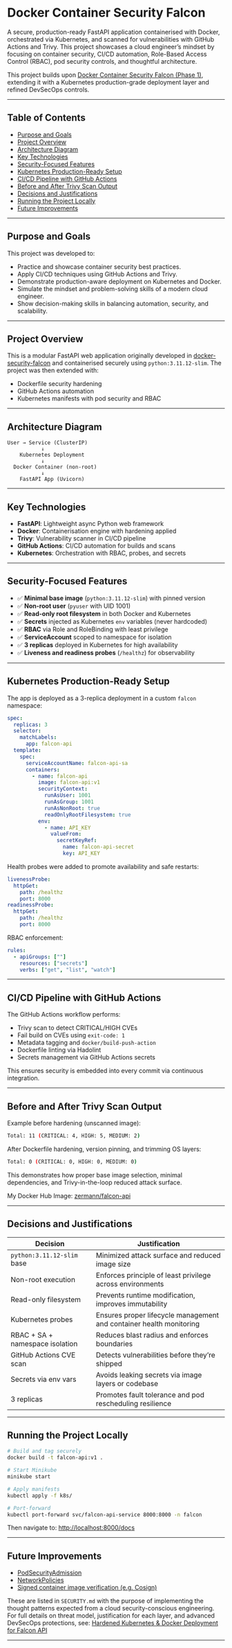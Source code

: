 # Docker Container Security Falcon

A secure, production-ready FastAPI application containerised with Docker, orchestrated via Kubernetes, and scanned for vulnerabilities with GitHub Actions and Trivy. This project showcases a cloud engineer’s mindset by focusing on container security, CI/CD automation, Role-Based Access Control (RBAC), pod security controls, and thoughtful architecture.

This project builds upon [Docker Container Security Falcon (Phase 1)](https://github.com/JThomas404/docker-security-falcon), extending it with a Kubernetes production-grade deployment layer and refined DevSecOps controls.

---

## Table of Contents

- [Purpose and Goals](#purpose-and-goals)
- [Project Overview](#project-overview)
- [Architecture Diagram](#architecture-diagram)
- [Key Technologies](#key-technologies)
- [Security-Focused Features](#security-focused-features)
- [Kubernetes Production-Ready Setup](#kubernetes-production-ready-setup)
- [CI/CD Pipeline with GitHub Actions](#cicd-pipeline-with-github-actions)
- [Before and After Trivy Scan Output](#before-and-after-trivy-scan-output)
- [Decisions and Justifications](#decisions-and-justifications)
- [Running the Project Locally](#running-the-project-locally)
- [Future Improvements](#future-improvements)

---

## Purpose and Goals

This project was developed to:

- Practice and showcase container security best practices.
- Apply CI/CD techniques using GitHub Actions and Trivy.
- Demonstrate production-aware deployment on Kubernetes and Docker.
- Simulate the mindset and problem-solving skills of a modern cloud engineer.
- Show decision-making skills in balancing automation, security, and scalability.

---

## Project Overview

This is a modular FastAPI web application originally developed in [docker-security-falcon](https://github.com/JThomas404/fastapi-project) and containerised securely using `python:3.11.12-slim`. The project was then extended with:

- Dockerfile security hardening
- GitHub Actions automation
- Kubernetes manifests with pod security and RBAC

---

## Architecture Diagram

```
User → Service (ClusterIP)
           ↓
    Kubernetes Deployment
           ↓
  Docker Container (non-root)
           ↓
    FastAPI App (Uvicorn)
```

---

## Key Technologies

- **FastAPI**: Lightweight async Python web framework
- **Docker**: Containerisation engine with hardening applied
- **Trivy**: Vulnerability scanner in CI/CD pipeline
- **GitHub Actions**: CI/CD automation for builds and scans
- **Kubernetes**: Orchestration with RBAC, probes, and secrets

---

## Security-Focused Features

- ✅ **Minimal base image** (`python:3.11.12-slim`) with pinned version
- ✅ **Non-root user** (`pyuser` with UID 1001)
- ✅ **Read-only root filesystem** in both Docker and Kubernetes
- ✅ **Secrets** injected as Kubernetes `env` variables (never hardcoded)
- ✅ **RBAC** via Role and RoleBinding with least privilege
- ✅ **ServiceAccount** scoped to namespace for isolation
- ✅ **3 replicas** deployed in Kubernetes for high availability
- ✅ **Liveness and readiness probes** (`/healthz`) for observability

---

## Kubernetes Production-Ready Setup

The app is deployed as a 3-replica deployment in a custom `falcon` namespace:

```yaml
spec:
  replicas: 3
  selector:
    matchLabels:
      app: falcon-api
  template:
    spec:
      serviceAccountName: falcon-api-sa
      containers:
        - name: falcon-api
          image: falcon-api:v1
          securityContext:
            runAsUser: 1001
            runAsGroup: 1001
            runAsNonRoot: true
            readOnlyRootFilesystem: true
          env:
            - name: API_KEY
              valueFrom:
                secretKeyRef:
                  name: falcon-api-secret
                  key: API_KEY
```

Health probes were added to promote availability and safe restarts:

```yaml
livenessProbe:
  httpGet:
    path: /healthz
    port: 8000
readinessProbe:
  httpGet:
    path: /healthz
    port: 8000
```

RBAC enforcement:

```yaml
rules:
  - apiGroups: [""]
    resources: ["secrets"]
    verbs: ["get", "list", "watch"]
```

---

## CI/CD Pipeline with GitHub Actions

The GitHub Actions workflow performs:

- Trivy scan to detect CRITICAL/HIGH CVEs
- Fail build on CVEs using `exit-code: 1`
- Metadata tagging and `docker/build-push-action`
- Dockerfile linting via Hadolint
- Secrets management via GitHub Actions secrets

This ensures security is embedded into every commit via continuous integration.

---

## Before and After Trivy Scan Output

Example before hardening (unscanned image):

```bash
Total: 11 (CRITICAL: 4, HIGH: 5, MEDIUM: 2)
```

After Dockerfile hardening, version pinning, and trimming OS layers:

```bash
Total: 0 (CRITICAL: 0, HIGH: 0, MEDIUM: 0)
```

This demonstrates how proper base image selection, minimal dependencies, and Trivy-in-the-loop reduced attack surface.

My Docker Hub Image: [zermann/falcon-api](https://hub.docker.com/repository/docker/zermann/falcon-api)

---

## Decisions and Justifications

| Decision                        | Justification                                                       |
| ------------------------------- | ------------------------------------------------------------------- |
| `python:3.11.12-slim` base      | Minimized attack surface and reduced image size                     |
| Non-root execution              | Enforces principle of least privilege across environments           |
| Read-only filesystem            | Prevents runtime modification, improves immutability                |
| Kubernetes probes               | Ensures proper lifecycle management and container health monitoring |
| RBAC + SA + namespace isolation | Reduces blast radius and enforces boundaries                        |
| GitHub Actions CVE scan         | Detects vulnerabilities before they’re shipped                      |
| Secrets via env vars            | Avoids leaking secrets via image layers or codebase                 |
| 3 replicas                      | Promotes fault tolerance and pod rescheduling resilience            |

---

## Running the Project Locally

```bash
# Build and tag securely
docker build -t falcon-api:v1 .

# Start Minikube
minikube start

# Apply manifests
kubectl apply -f k8s/

# Port-forward
kubectl port-forward svc/falcon-api-service 8000:8000 -n falcon
```

Then navigate to: [http://localhost:8000/docs](http://localhost:8000/docs)

---

## Future Improvements

- [PodSecurityAdmission](https://kubernetes.io/docs/concepts/security/pod-security-admission/)
- [NetworkPolicies](https://kubernetes.io/docs/concepts/services-networking/network-policies/)
- [Signed container image verification (e.g. Cosign)](https://forums.docker.com/t/verifying-signatures-of-images-signed-by-cosign/136928)

These are listed in `SECURITY.md` with the purpose of implementing the thought patterns expected from a cloud security-conscious engineering. For full details on threat model, justification for each layer, and advanced DevSecOps protections, see: [Hardened Kubernetes & Docker Deployment for Falcon API](./SECURITY.md)

---
